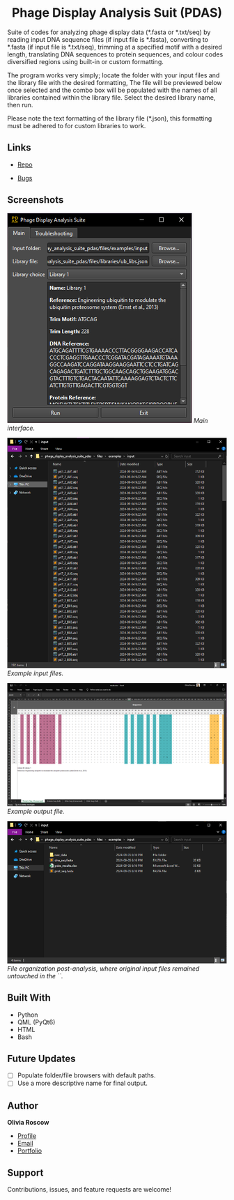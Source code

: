<h1 align="center">Phage Display Analysis Suit (PDAS)</h1>

<p align="left">Suite of codes for analyzing phage display data (*.fasta or *.txt/seq) by reading input DNA sequence files (if input file is *.fasta), converting to *.fasta (if input file is *.txt/seq), trimming at a specified motif with a desired length, translating DNA sequences to protein sequences, and colour codes diversified regions using built-in or custom formatting.</p>

<p>The program works very simply; locate the folder with your input files and the library file with the desired formatting, The file will be previewed below once selected and the combo box will be populated with the names of all libraries contained within the library file. Select the desired library name, then run.</p>

<p>Please note the text formatting of the library file (*.json), this formatting must be adhered to for custom libraries to work.</p>

## Links

- [Repo](https://github.com/oroscow/phage_display_analysis_suite_pdas "PDAS Repo")

- [Bugs](https://github.com/oroscow/phage_display_analysis_suite_pdas/issues "Issues Page")

## Screenshots

![PDAS GUI](/files/images/screenshot1.png "PDAS GUI")
*Main interface.*

![PDAS input files](/files/images/screenshot2.png "PDAS input files")
*Example input files.*

![PDAS output files](/files/images/screenshot3.png "PDAS output files")
*Example output file.*

![PDAS output folder](/files/images/screenshot4.png "PDAS output folder")
*File organization post-analysis, where original input files remained untouched in the ``.*

## Built With

- Python
- QML (PyQt6)
- HTML
- Bash

## Future Updates

- [ ] Populate folder/file browsers with default paths.
- [ ] Use a more descriptive name for final output.

## Author

**Olivia Roscow**

- [Profile](https://github.com/oroscow "Olivia Roscow")
- [Email](mailto:spyrolivia@gmail.com "spyrolivia@gmail.com")
- [Portfolio](https://oroscow.github.io/ "Portfolio")

## Support

Contributions, issues, and feature requests are welcome!
